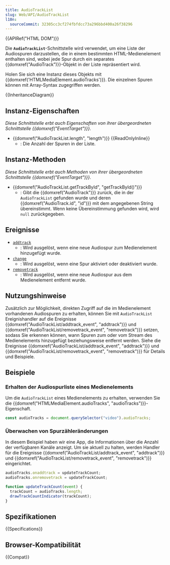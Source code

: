 ```yaml
---
title: AudioTrackList
slug: Web/API/AudioTrackList
l10n:
  sourceCommit: 32305cc3cf274fbfdcc73a296bbd400a26f38296
---
```


{{APIRef("HTML DOM")}}

Die **`AudioTrackList`**-Schnittstelle wird verwendet, um eine Liste der Audiospuren darzustellen, die in einem bestimmten HTML-Medienelement enthalten sind, wobei jede Spur durch ein separates {{domxref("AudioTrack")}}-Objekt in der Liste repräsentiert wird.

Holen Sie sich eine Instanz dieses Objekts mit {{domxref('HTMLMediaElement.audioTracks')}}. Die einzelnen Spuren können mit Array-Syntax zugegriffen werden.

{{InheritanceDiagram}}

## Instanz-Eigenschaften

_Diese Schnittstelle erbt auch Eigenschaften von ihrer übergeordneten Schnittstelle {{domxref("EventTarget")}}._

- {{domxref("AudioTrackList.length", "length")}} {{ReadOnlyInline}}
  - : Die Anzahl der Spuren in der Liste.

## Instanz-Methoden

_Diese Schnittstelle erbt auch Methoden von ihrer übergeordneten Schnittstelle {{domxref("EventTarget")}}._

- {{domxref("AudioTrackList.getTrackById", "getTrackById()")}}
  - : Gibt die {{domxref("AudioTrack")}} zurück, die in der `AudioTrackList` gefunden wurde und deren {{domxref("AudioTrack.id", "id")}} mit dem angegebenen String übereinstimmt. Wenn keine Übereinstimmung gefunden wird, wird `null` zurückgegeben.

## Ereignisse

- [`addtrack`](/de/docs/Web/API/AudioTrackList/addtrack_event)
  - : Wird ausgelöst, wenn eine neue Audiospur zum Medienelement hinzugefügt wurde.
- [`change`](/de/docs/Web/API/AudioTrackList/change_event)
  - : Wird ausgelöst, wenn eine Spur aktiviert oder deaktiviert wurde.
- [`removetrack`](/de/docs/Web/API/AudioTrackList/removetrack_event)
  - : Wird ausgelöst, wenn eine neue Audiospur aus dem Medienelement entfernt wurde.

## Nutzungshinweise

Zusätzlich zur Möglichkeit, direkten Zugriff auf die im Medienelement vorhandenen Audiospuren zu erhalten, können Sie mit `AudioTrackList` Ereignishandler auf die Ereignisse {{domxref("AudioTrackList/addtrack_event", "addtrack")}} und {{domxref("AudioTrackList/removetrack_event", "removetrack")}} setzen, sodass Sie erkennen können, wann Spuren zum oder vom Stream des Medienelements hinzugefügt beziehungsweise entfernt werden. Siehe die Ereignisse {{domxref("AudioTrackList/addtrack_event", "addtrack")}} und {{domxref("AudioTrackList/removetrack_event", "removetrack")}} für Details und Beispiele.

## Beispiele

### Erhalten der Audiospurliste eines Medienelements

Um die `AudioTrackList` eines Medienelements zu erhalten, verwenden Sie die {{domxref("HTMLMediaElement.audioTracks", "audioTracks")}}-Eigenschaft.

```js
const audioTracks = document.querySelector("video").audioTracks;
```

### Überwachen von Spurzähleränderungen

In diesem Beispiel haben wir eine App, die Informationen über die Anzahl der verfügbaren Kanäle anzeigt. Um sie aktuell zu halten, werden Handler für die Ereignisse {{domxref("AudioTrackList/addtrack_event", "addtrack")}} und {{domxref("AudioTrackList/removetrack_event", "removetrack")}} eingerichtet.

```js
audioTracks.onaddtrack = updateTrackCount;
audioTracks.onremovetrack = updateTrackCount;

function updateTrackCount(event) {
  trackCount = audioTracks.length;
  drawTrackCountIndicator(trackCount);
}
```

## Spezifikationen

{{Specifications}}

## Browser-Kompatibilität

{{Compat}}
